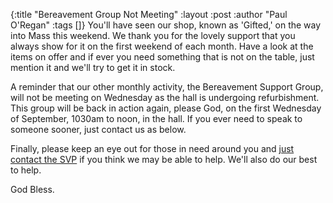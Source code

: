 {:title "Bereavement Group Not Meeting"
 :layout :post
 :author "Paul O'Regan"
 :tags []}
You'll have seen our shop, known as 'Gifted,' on the way into Mass this weekend. We thank you for the lovely support that you always show for it on the first weekend of each month. Have a look at the items on offer and if ever you need something that is not on the table, just mention it and we'll try to get it in stock.

A reminder that our other monthly activity, the Bereavement Support Group, will not be meeting on Wednesday as the hall is undergoing refurbishment. This group will be back in action again, please God, on the first Wednesday of September, 1030am to noon, in the hall. If you ever need to speak to someone sooner, just contact us as below.

Finally, please keep an eye out for those in need around you and [just contact the SVP](../../pages-output/contact/) if you think we may be able to help. We'll also do our best to help.

God Bless.
